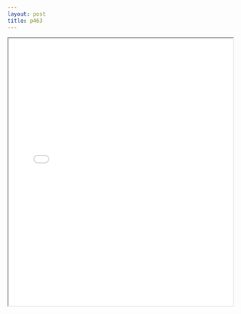 ```yaml
---
layout: post
title: p463
---
```


<div class="pdf-container">
<iframe src="/ea/assets/pdfs/pub.n.ins/p463.pdf" height="600" width="100%" allowFullScreen="true"></iframe>
</div>

